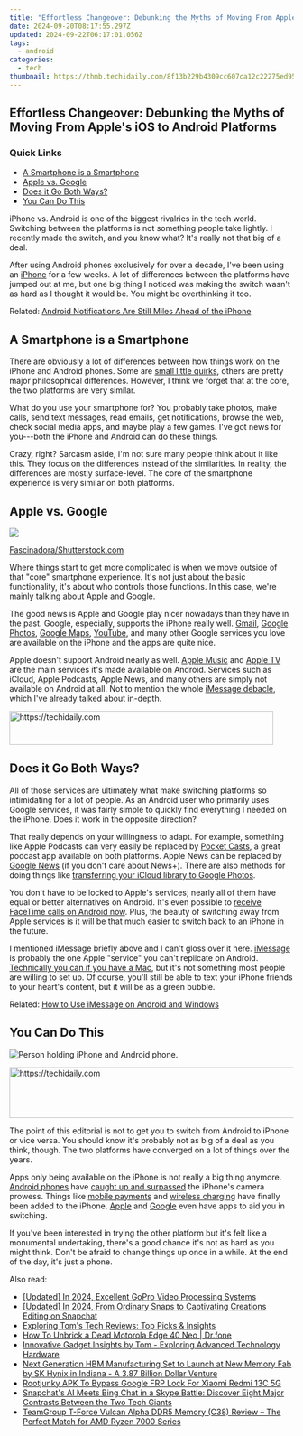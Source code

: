 ```yaml
---
title: "Effortless Changeover: Debunking the Myths of Moving From Apple's iOS to Android Platforms"
date: 2024-09-20T08:17:55.297Z
updated: 2024-09-22T06:17:01.056Z
tags:
  - android
categories:
  - tech
thumbnail: https://thmb.techidaily.com/8f13b229b4309cc607ca12c22275ed95f06f33bc5a9a2ad4f10fdb3f8f16d4fd.jpeg
---
```


## Effortless Changeover: Debunking the Myths of Moving From Apple's iOS to Android Platforms

### Quick Links

* [A Smartphone is a Smartphone](https://fox-boxes.techidaily.com/new-how-to-curate-christian-chimes-for-devotion/)
* [Apple vs. Google](https://youtube-clips.techidaily.com/new-current-lighting-infrastructure/)
* [Does it Go Both Ways?](https://snapchat-videos.techidaily.com/updated-navigate-the-art-of-snapchat-filters-for-beginners/)
* [You Can Do This](https://instagram-clips.techidaily.com/2024-approved-revolutionize-your-feed-with-these-10-insta-tools/)

 iPhone vs. Android is one of the biggest rivalries in the tech world. Switching between the platforms is not something people take lightly. I recently made the switch, and you know what? It's really not that big of a deal.

 After using Android phones exclusively for over a decade, I've been using an [iPhone](https://review-topics.techidaily.com/play-mkv-movies-on-moto-g24-is-it-possible-by-aiseesoft-video-converter-play-mkv-on-android/) for a few weeks. A lot of differences between the platforms have jumped out at me, but one big thing I noticed was making the switch wasn't as hard as I thought it would be. You might be overthinking it too.

Related: [Android Notifications Are Still Miles Ahead of the iPhone](https://games-able.techidaily.com/visual-powerhouse-debate-oled-amoled-vs-ips-technology/) 

##  A Smartphone is a Smartphone

 There are obviously a lot of differences between how things work on the iPhone and Android phones. Some are [small little quirks](https://extra-lessons.techidaily.com/updated-bring-out-canons-best-enjoy-10-free-luts-and-beyond-selection/), others are pretty major philosophical differences. However, I think we forget that at the core, the two platforms are very similar.

 What do you use your smartphone for? You probably take photos, make calls, send text messages, read emails, get notifications, browse the web, check social media apps, and maybe play a few games. I've got news for you---both the iPhone and Android can do these things.

 Crazy, right? Sarcasm aside, I'm not sure many people think about it like this. They focus on the differences instead of the similarities. In reality, the differences are mostly surface-level. The core of the smartphone experience is very similar on both platforms.

##  Apple vs. Google

![](https://static1.howtogeekimages.com/wordpress/wp-content/uploads/2020/03/google-play-and-apple-app-store.jpg) 

[Fascinadora/Shutterstock.com](https://www.shutterstock.com/image-photo/moscow-russia-june-03-2019-google-1419482291)

 Where things start to get more complicated is when we move outside of that "core" smartphone experience. It's not just about the basic functionality, it's about who controls those functions. In this case, we're mainly talking about Apple and Google.

 The good news is Apple and Google play nicer nowadays than they have in the past. Google, especially, supports the iPhone really well. [Gmail](https://apps.apple.com/us/app/gmail-email-by-google/id422689480), [Google Photos](https://apps.apple.com/us/app/google-photos/id962194608), [Google Maps](https://apps.apple.com/us/app/google-maps/id585027354), [YouTube](https://apps.apple.com/us/app/youtube-watch-listen-stream/id544007664), and many other Google services you love are available on the iPhone and the apps are quite nice.

 Apple doesn't support Android nearly as well. [Apple Music](https://www.anrdoezrs.net/links/3607085/type/dlg/sid/UUhtgUeUpU205944/https://play.google.com/store/apps/details?id=com.apple.android.music) and [Apple TV](https://www.anrdoezrs.net/links/3607085/type/dlg/sid/UUhtgUeUpU205944/https://play.google.com/store/apps/details?id=com.apple.atve.androidtv.appletv) are the main services it's made available on Android. Services such as iCloud, Apple Podcasts, Apple News, and many others are simply not available on Android at all. Not to mention the whole [iMessage debacle](https://mondly-stories.techidaily.com/step-by-step-japan-study-independent-paths-and-free-tools/), which I've already talked about in-depth.

<!-- affiliate ads begin -->
<a href="https://25home.pxf.io/c/5597632/2148648/16836" target="_top" id="2148648">
  <img src="//a.impactradius-go.com/display-ad/16836-2148648" border="0" alt="https://techidaily.com" width="468" height="60"/>
</a>
<img height="0" width="0" src="https://25home.pxf.io/i/5597632/2148648/16836" style="position:absolute;visibility:hidden;" border="0" />
<!-- affiliate ads end -->

##  Does it Go Both Ways?

 All of those services are ultimately what make switching platforms so intimidating for a lot of people. As an Android user who primarily uses Google services, it was fairly simple to quickly find everything I needed on the iPhone. Does it work in the opposite direction?

 That really depends on your willingness to adapt. For example, something like Apple Podcasts can very easily be replaced by [Pocket Casts](https://www.anrdoezrs.net/links/3607085/type/dlg/sid/UUhtgUeUpU205944/https://play.google.com/store/apps/details?id=au.com.shiftyjelly.pocketcasts&hl=en%5FUS&gl=US), a great podcast app available on both platforms. Apple News can be replaced by [Google News](https://www.anrdoezrs.net/links/3607085/type/dlg/sid/UUhtgUeUpU205944/https://play.google.com/store/apps/details?id=com.google.android.apps.magazines) (if you don't care about News+). There are also methods for doing things like [transferring your iCloud library to Google Photos](https://extra-support.techidaily.com/2024-approved-praise-in-pixels-the-new-marketing-trend/).

 You don't have to be locked to Apple's services; nearly all of them have equal or better alternatives on Android. It's even possible to [receive FaceTime calls on Android now](https://techno-recovery.techidaily.com/solution-guide-why-are-some-emails-not-coming-to-your-yahoo-mail/). Plus, the beauty of switching away from Apple services is it will be that much easier to switch back to an iPhone in the future.

 I mentioned iMessage briefly above and I can't gloss over it here. [iMessage](https://apple-account.techidaily.com/in-2024-how-to-delete-icloud-account-remove-your-apple-id-permanently-from-iphone-14-pro-max-by-drfone-ios/) is probably the one Apple "service" you can't replicate on Android. [Technically you can if you have a Mac](https://fox-blue.techidaily.com/2024-approved-unleash-creativity-design-your-own-logos-using-template-assets-free/), but it's not something most people are willing to set up. Of course, you'll still be able to text your iPhone friends to your heart's content, but it will be as a green bubble.

Related: [How to Use iMessage on Android and Windows](https://fox-blue.techidaily.com/2024-approved-unleash-creativity-design-your-own-logos-using-template-assets-free/) 

##  You Can Do This

![Person holding iPhone and Android phone.](https://static1.howtogeekimages.com/wordpress/wp-content/uploads/2020/05/iphone-and-android.jpg) 

<!-- affiliate ads begin -->
<a href="https://unicoeye.pxf.io/c/5597632/2134223/18498" target="_top" id="2134223">
  <img src="//a.impactradius-go.com/display-ad/18498-2134223" border="0" alt="https://techidaily.com" width="728" height="90"/>
</a>
<img height="0" width="0" src="https://unicoeye.pxf.io/i/5597632/2134223/18498" style="position:absolute;visibility:hidden;" border="0" />
<!-- affiliate ads end -->

 The point of this editorial is not to get you to switch from Android to iPhone or vice versa. You should know it's probably not as big of a deal as you think, though. The two platforms have converged on a lot of things over the years.

 Apps only being available on the iPhone is not really a big thing anymore. [Android phones](https://twitter-videos.techidaily.com/hot-takes-highlight-twitters-trending-topics-for-2024/) have [caught up and surpassed](https://blog-min.techidaily.com/how-to-restore-deleted-infinix-hot-30-5g-pictures-an-easy-method-explained-by-fonelab-android-recover-pictures/) the iPhone's camera prowess. Things like [mobile payments](https://vimeo-videos.techidaily.com/efficient-techniques-for-accessing-and-saving-vimeo-videos/) and [wireless charging](https://some-techniques.techidaily.com/hero-session-x-vs-polaroid-cube-the-ultimate-editing-showdown-for-2024/) have finally been added to the iPhone. [Apple](https://www.anrdoezrs.net/links/3607085/type/dlg/sid/UUhtgUeUpU205944/https://play.google.com/store/apps/details?id=com.apple.movetoios&hl=en%5FUS&gl=US) and [Google](https://apps.apple.com/us/app/switch-to-android/id1581816143) even have apps to aid you in switching.

 If you've been interested in trying the other platform but it's felt like a monumental undertaking, there's a good chance it's not as hard as you might think. Don't be afraid to change things up once in a while. At the end of the day, it's just a phone.

<ins class="adsbygoogle"
     style="display:block"
     data-ad-format="autorelaxed"
     data-ad-client="ca-pub-7571918770474297"
     data-ad-slot="1223367746"></ins>

<ins class="adsbygoogle"
     style="display:block"
     data-ad-client="ca-pub-7571918770474297"
     data-ad-slot="8358498916"
     data-ad-format="auto"
     data-full-width-responsive="true"></ins>

<span class="atpl-alsoreadstyle">Also read:</span>
<div><ul>
<li><a href="https://article-knowledge.techidaily.com/updated-in-2024-excellent-gopro-video-processing-systems/"><u>[Updated] In 2024, Excellent GoPro Video Processing Systems</u></a></li>
<li><a href="https://snapchat-videos.techidaily.com/updated-in-2024-from-ordinary-snaps-to-captivating-creations-editing-on-snapchat/"><u>[Updated] In 2024, From Ordinary Snaps to Captivating Creations Editing on Snapchat</u></a></li>
<li><a href="https://hardware-reviews.techidaily.com/exploring-toms-tech-reviews-top-picks-and-insights/"><u>Exploring Tom's Tech Reviews: Top Picks & Insights</u></a></li>
<li><a href="https://howto.techidaily.com/how-to-unbrick-a-dead-motorola-edge-40-neo-drfone-by-drfone-fix-android-problems-fix-android-problems/"><u>How To Unbrick a Dead Motorola Edge 40 Neo | Dr.fone</u></a></li>
<li><a href="https://hardware-reviews.techidaily.com/innovative-gadget-insights-by-tom-exploring-advanced-technology-hardware/"><u>Innovative Gadget Insights by Tom - Exploring Advanced Technology Hardware</u></a></li>
<li><a href="https://hardware-reviews.techidaily.com/next-generation-hbm-manufacturing-set-to-launch-at-new-memory-fab-by-sk-hynix-in-indiana-a-387-billion-dollar-venture/"><u>Next Generation HBM Manufacturing Set to Launch at New Memory Fab by SK Hynix in Indiana - A 3.87 Billion Dollar Venture</u></a></li>
<li><a href="https://unlock-android.techidaily.com/rootjunky-apk-to-bypass-google-frp-lock-for-xiaomi-redmi-13c-5g-by-drfone-android/"><u>Rootjunky APK To Bypass Google FRP Lock For Xiaomi Redmi 13C 5G</u></a></li>
<li><a href="https://tech-hub.techidaily.com/snapchats-ai-meets-bing-chat-in-a-skype-battle-discover-eight-major-contrasts-between-the-two-tech-giants/"><u>Snapchat's AI Meets Bing Chat in a Skype Battle: Discover Eight Major Contrasts Between the Two Tech Giants</u></a></li>
<li><a href="https://hardware-reviews.techidaily.com/teamgroup-t-force-vulcan-alpha-ddr5-memory-c38-review-the-perfect-match-for-amd-ryzen-7000-series/"><u>TeamGroup T-Force Vulcan Alpha DDR5 Memory (C38) Review – The Perfect Match for AMD Ryzen 7000 Series</u></a></li>
</ul></div>

